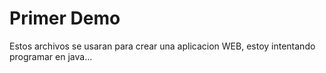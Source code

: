 # Primer Demo
Estos archivos se usaran para crear una aplicacion WEB, estoy intentando programar en java...